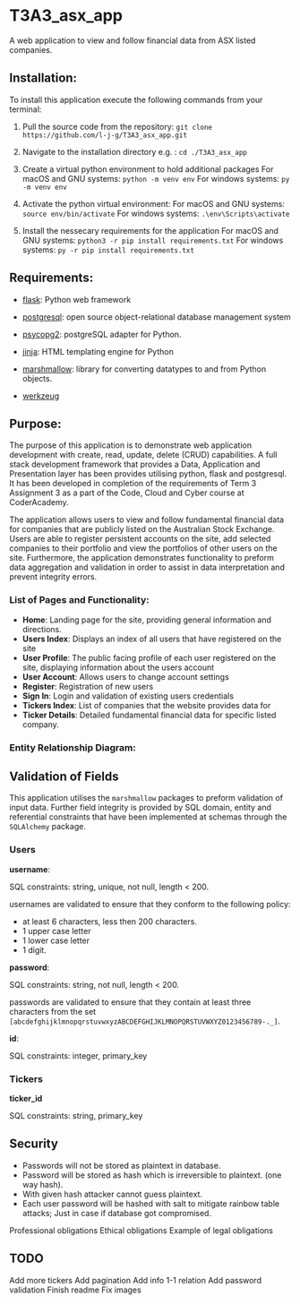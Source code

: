 # T3A3_asx_app
A web application to view and follow financial data from ASX listed companies.

## Installation:

To install this application execute the following commands from your terminal: 

1. Pull the source code from the repository: 
`git clone https://github.com/l-j-g/T3A3_asx_app.git`

2. Navigate to the installation directory e.g. :
`cd ./T3A3_asx_app`

3. Create a virtual python environment to hold additional packages 
For macOS and GNU systems: 
 `python -m venv env`
For windows systems:
 `py -m venv env`
4. Activate the python virtual environment: 
For macOS and GNU systems: 
 `source env/bin/activate`
For windows systems:
 `.\env\Scripts\activate`
5. Install the nessecary requirements for the application 
For macOS and GNU systems: 
 `python3 -r pip install requirements.txt`
For windows systems:
 `py -r pip install requirements.txt`

## Requirements:

- [flask](): Python web framework

- [postgresql](https://www.postgresql.org/docs/14/index.html): open source object-relational database management system

- [psycopg2](https://www.psycopg.org/docs/): postgreSQL adapter for Python.

- [jinja](https://jinja.palletsprojects.com/en/3.0.x/): HTML templating engine for Python

- [marshmallow](https://marshmallow.readthedocs.io/en/stable/): library for converting datatypes to and from Python objects.

- [werkzeug]()

## Purpose:

The purpose of this application is to demonstrate web application development with create, read, update, delete (CRUD) capabilities. A full stack development framework that provides a Data, Application and Presentation layer has been provides utilising python, flask and postgresql. It has been developed in completion of the requirements of Term 3 Assignment 3 as a part of the Code, Cloud and Cyber course at CoderAcademy.

The application allows users to view and follow fundamental financial data for companies that are publicly listed on the Australian Stock Exchange. Users are able to register persistent accounts on the site, add selected companies to their portfolio and view the portfolios of other users on the site. Furthermore, the application demonstrates functionality to preform data aggregation and validation in order to assist in data interpretation and prevent integrity errors.

### List of Pages and Functionality:

- **Home**: Landing page for the site, providing general information and directions.
- **Users Index**: Displays an index of all users that have registered on the site
- **User Profile**: The public facing profile of each user registered on the site, displaying information about the users account
- **User Account**: Allows users to change account settings
- **Register**: Registration of new users
- **Sign In**: Login and validation of existing users credentials
- **Tickers Index**: List of companies that the website provides data for
- **Ticker Details**: Detailed fundamental financial data for specific listed company.

### Entity Relationship Diagram:

## Validation of Fields

This application utilises the `marshmallow` packages to preform validation of input data. Further field integrity is provided by SQL domain, entity and referential constraints that have been implemented at schemas through the `SQLAlchemy` package.

### Users

**username**:

SQL constraints: string, unique, not null, length < 200.

usernames are validated to ensure that they conform to the following policy:

- at least 6 characters, less then 200 characters.
- 1 upper case letter
- 1 lower case letter
- 1 digit.

**password**:

SQL constraints: string, not null, length < 200.

passwords are validated to ensure that they contain at least three characters from the set `[abcdefghijklmnopqrstuvwxyzABCDEFGHIJKLMNOPQRSTUVWXYZ0123456789-._]`.

**id**:

SQL constraints: integer, primary_key

### Tickers

**ticker_id**

SQL constraints: string, primary_key





## Security 



- Passwords will not be stored as plaintext in database.
- Password will be stored as hash which is irreversible to plaintext. (one way hash).
- With given hash attacker cannot guess plaintext.
- Each user password will be hashed with salt to mitigate rainbow table attacks; Just in case if database got compromised.


Professional obligations
Ethical obligations
Example of legal obligations


## TODO

Add more tickers
Add pagination
Add info 1-1 relation
Add password validation
Finish readme
Fix images

